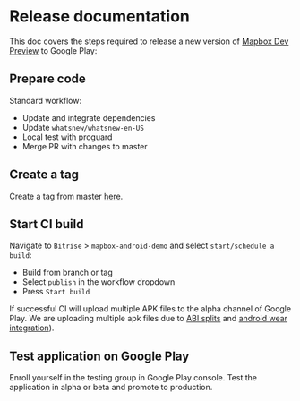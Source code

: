 # Release documentation

This doc covers the steps required to release a new version of [Mapbox Dev Preview](https://play.google.com/store/apps/details?id=com.mapbox.mapboxandroiddemo) to Google Play:

## Prepare code

Standard workflow:
 - Update and integrate dependencies
 - Update `whatsnew/whatsnew-en-US`
 - Local test with proguard 
 - Merge PR with changes to master

## Create a tag

Create a tag from master [here](https://github.com/mapbox/mapbox-android-demo/tags).

## Start CI build

Navigate to `Bitrise` > `mapbox-android-demo` and select `start/schedule a build`: 
 - Build from branch or tag
 - Select `publish` in the workflow dropdown
 - Press `Start build` 
 
If successful CI will upload multiple APK files to the alpha channel of Google Play.
We are uploading multiple apk files due to [ABI splits](https://developer.android.com/studio/build/configure-apk-splits.html#configure-abi-split) and [android wear integration](https://developer.android.com/training/wearables/apps/packaging.html)).
 
## Test application on Google Play

Enroll yourself in the testing group in Google Play console. 
Test the application in alpha or beta and promote to production.